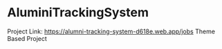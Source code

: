 # AluminiTrackingSystem

Project Link: https://alumni-tracking-system-d618e.web.app/jobs
Theme Based Project
